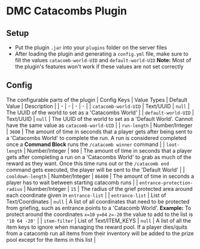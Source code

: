 # DMC Catacombs Plugin
## Setup
- Put the plugin `.jar` into your `plugins` folder on the server files
- After loading the plugin and generating a `config.yml` file, make sure to fill the values `catacomb-world-UID` and `default-world-UID`
**Note:** Most of the plugin's features won't work if these values are not set correctly

## Config
The configurable parts of the plugin 
| Config Keys | Value Types | Default Value | Description |
| - | - | - | - |
| `catacomb-world-UID` | Text/UUID | `null` | The UUID of the world to set as a 'Catacombs World' |
| `default-world-UID` | Text/UUID | `null` | The UUID of the world to set as a 'Default World'. Cannot have the same value as `catacomb-world-UID` |
| `run-length` | Number/Integer | `3600` | The amount of time in seconds that a player gets after being sent to a 'Catacombs World' to complete the run. A run is considered completed once a **Command Block** runs the `/catacomb winner` command |
| `loot-length` | Number/Integer | `900` | The amount of time in seconds that a player gets after completing a run on a 'Catacombs World' to grab as much of the reward as they want. Once this time runs out or the `/catacomb end` command gets executed, the player will be sent to the 'Default World' |
| `cooldown-length` | Number/Integer | `86400` | The amount of time in seconds a player has to wait between starting catacomb runs |
| `entrance-protection-radius` | Number/Integer | `15` | The radius of the grief protected area around each coordinate given in `entrance-list` |
| `entrance-list` | List of Text/Coordinates | `null` | A list of all coordinates that need to be protected from griefing, such as entrance points to a 'Catacomb World'. **Example:** To protect around the coordinates `x=10` `y=64` `z=-20` the value to add to the list is `'10 64 -20'` |
| `item-filter` | List of Text/ITEM_KEYS | `null` | A list of all the item keys to ignore when managing the reward pool. If a player dies/quits from a catacomb run all items from their inventory will be added to the prize pool except for the items in this list |
